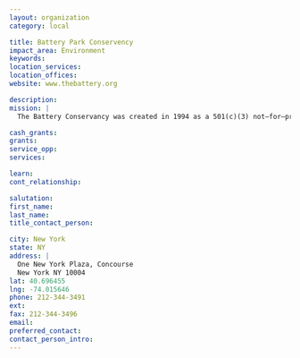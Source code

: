 ```yaml
---
layout: organization
category: local

title: Battery Park Conservency
impact_area: Environment
keywords: 
location_services: 
location_offices: 
website: www.thebattery.org

description: 
mission: |
  The Battery Conservancy was created in 1994 as a 501(c)(3) not–for–profit educational corporation to rebuild and revitalize the Battery and Castle Clinton National Monument, the park’s major landmark. The Conservancy spearheads the improvement efforts in partnership on City, State and Federal Levels, and with its private donors.

cash_grants: 
grants: 
service_opp: 
services: 

learn: 
cont_relationship: 

salutation: 
first_name: 
last_name: 
title_contact_person: 

city: New York
state: NY
address: |
  One New York Plaza, Concourse    
  New York NY 10004
lat: 40.696455
lng: -74.015646
phone: 212-344-3491
ext: 
fax: 212-344-3496
email: 
preferred_contact: 
contact_person_intro: 
---
```

